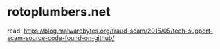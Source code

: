 # rotoplumbers.net

read: https://blog.malwarebytes.org/fraud-scam/2015/05/tech-support-scam-source-code-found-on-github/
